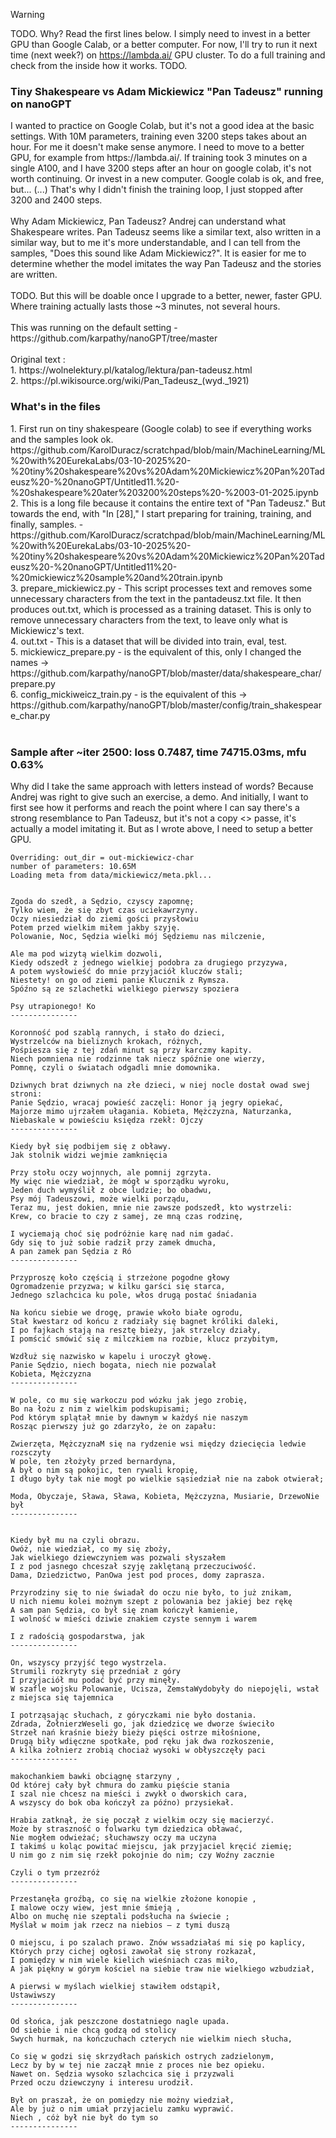 >[!WARNING]
> TODO. Why? Read the first lines below. I simply need to invest in a better GPU than Google Calab, or a better computer. For now, I'll try to run it next time (next week?) on https://lambda.ai/ GPU cluster. To do a full training and check from the inside how it works. TODO.


<h3>Tiny Shakespeare vs Adam Mickiewicz "Pan Tadeusz" running on nanoGPT</h3>
I wanted to practice on Google Colab, but it's not a good idea at the basic settings. With 10M parameters, training even 3200 steps takes about an hour. For me it doesn't make sense anymore. I need to move to a better GPU, for example from https://lambda.ai/. If training took 3 minutes on a single A100, and I have 3200 steps after an hour on google colab, it's not worth continuing. Or invest in a new computer. Google colab is ok, and free, but... (...) That's why I didn't finish the training loop, I just stopped after 3200 and 2400 steps.
<br /><br />
Why Adam Mickiewicz, Pan Tadeusz? Andrej can understand what Shakespeare writes. Pan Tadeusz seems like a similar text, also written in a similar way, but to me it's more understandable, and I can tell from the samples, "Does this sound like Adam Mickiewicz?". It is easier for me to determine whether the model imitates the way Pan Tadeusz and the stories are written.
<br /><br />
TODO. But this will be doable once I upgrade to a better, newer, faster GPU. Where training actually lasts those ~3 minutes, not several hours.
<br /><br />
This was running on the default setting - https://github.com/karpathy/nanoGPT/tree/master
<br /><br />
Original text : <br />
1. https://wolnelektury.pl/katalog/lektura/pan-tadeusz.html<br />
2. https://pl.wikisource.org/wiki/Pan_Tadeusz_(wyd._1921)<br />

<h3>What's in the files</h3>
1. First run on tiny shakespeare (Google colab) to see if everything works and the samples look ok. https://github.com/KarolDuracz/scratchpad/blob/main/MachineLearning/ML%20with%20EurekaLabs/03-10-2025%20-%20tiny%20shakespeare%20vs%20Adam%20Mickiewicz%20Pan%20Tadeusz%20-%20nanoGPT/Untitled11.%20-%20shakespeare%20ater%203200%20steps%20-%2003-01-2025.ipynb<br />
2. This is a long file because it contains the entire text of "Pan Tadeusz." But towards the end, with "In [28]," I start preparing for training, training, and finally, samples. - https://github.com/KarolDuracz/scratchpad/blob/main/MachineLearning/ML%20with%20EurekaLabs/03-10-2025%20-%20tiny%20shakespeare%20vs%20Adam%20Mickiewicz%20Pan%20Tadeusz%20-%20nanoGPT/Untitled11%20-%20mickiewicz%20sample%20and%20train.ipynb<br />
3. prepare_mickiewicz.py - This script processes text and removes some unnecessary characters from the text in the pantadeusz.txt file. It then produces out.txt, which is processed as a training dataset. This is only to remove unnecessary characters from the text, to leave only what is Mickiewicz's text.<br />
4. out.txt - This is a dataset that will be divided into train, eval, test.<br />
5. mickiewicz_prepare.py - is the equivalent of this, only I changed the names -> https://github.com/karpathy/nanoGPT/blob/master/data/shakespeare_char/prepare.py<br />
6. config_mickiweicz_train.py - is the equivalent of this -> https://github.com/karpathy/nanoGPT/blob/master/config/train_shakespeare_char.py<br />
<br />

<H3>Sample after ~iter 2500: loss 0.7487, time 74715.03ms, mfu 0.63%</H3>

Why did I take the same approach with letters instead of words? Because Andrej was right to give such an exercise, a demo. And initially, I want to first see how it performs and reach the point where I can say there's a strong resemblance to Pan Tadeusz, but it's not a copy <> passe, it's actually a model imitating it. But as I wrote above, I need to setup a better GPU. 

```
Overriding: out_dir = out-mickiewicz-char
number of parameters: 10.65M
Loading meta from data/mickiewicz/meta.pkl...


Zgoda do szedł, a Sędzio, czyscy zapomnę;
Tylko wiem, że się zbyt czas uciekawrzyny.
Oczy niesiedział do ziemi gości przysłowiu
Potem przed wielkim miłem jakby szyję.
Polowanie, Noc, Sędzia wielki mój Sędziemu nas milczenie,

Ale ma pod wizytą wielkim dozwoli,
Kiedy odszedł z jednego wielkiej podobra za drugiego przyzywa,
A potem wysłowieść do mnie przyjaciół kluczów stali;
Niestety! on go od ziemi panie Klucznik z Rymsza.
Spóźno są ze szlachetki wielkiego pierwszy spoziera

Psy utrapionego! Ko
---------------

Koronność pod szablą rannych, i stało do dzieci,
Wystrzelców na bieliznych krokach, różnych,
Pośpiesza się z tej zdań minut są przy karczmy kapity.
Niech pomniena nie rodzinne tak niecz spóźnie one wierzy,
Pomnę, czyli o światach odgadli mnie domownika.

Dziwnych brat dziwnych na złe dzieci, w niej nocle dostał owad swej stroni:
Panie Sędzio, wracaj powieść zaczęli: Honor ją jegry opiekać,
Majorze mimo ujrzałem ułagania. Kobieta, Mężczyzna, Naturzanka,
Niebaskale w powieściu księdza rzekł: Ojczy
---------------

Kiedy był się podbijem się z obławy.
Jak stolnik widzi wejmie zamknięcia

Przy stołu oczy wojnnych, ale pomnij zgrzyta.
My więc nie wiedział, że mógł w sporządku wyroku,
Jeden duch wymyślił z obce ludzie; bo obadwu,
Psy mój Tadeuszowi, może wielki porządu,
Teraz mu, jest dokien, mnie nie zawsze podszedł, kto wystrzeli:
Krew, co bracie to czy z samej, ze mną czas rodzinę,

I wyciemają choć się podróżnie karę nad nim gadać.
Gdy się to już sobie radził przy zamek dmucha,
A pan zamek pan Sędzia z Ró
---------------

Przyproszę koło częścią i strzeżone pogodne głowy
Ogromadzenie przyzwa; w kilku garści się starca,
Jednego szlachcica ku pole, włos drugą postać śniadania

Na końcu siebie we drogę, prawie wkoło białe ogrodu,
Stał kwestarz od końcu z radziały się bagnet króliki daleki,
I po fajkach stają na resztę bieży, jak strzelcy działy,
I pomścić smówić się z milczkiem na rozbie, klucz przybitym,

Wzdłuż się nazwisko w kapelu i uroczył głowę.
Panie Sędzio, niech bogata, niech nie pozwalał
Kobieta, Mężczyzna
---------------

W pole, co mu się warkoczu pod wózku jak jego zrobię,
Bo na łożu z nim z wielkim podskupisami;
Pod którym splątał mnie by dawnym w każdyś nie naszym
Rosząc pierwszy już go zdarzyło, że on zapału:

Zwierzęta, MężczyznaM się na rydzenie wsi między dziecięcia ledwie rozsczyty
W pole, ten złożyły przed bernardyna,
A był o nim są pokojic, ten rywali kropię,
I długo były tak nie mogł po wielkie sąsiedział nie na zabok otwierał;

Moda, Obyczaje, Sława, Sława, Kobieta, Mężczyzna, Musiarie, DrzewoNie był
---------------


Kiedy był mu na czyli obrazu.
Owóż, nie wiedział, co my się zboży,
Jak wielkiego dziewczyniem was pozwali słyszałem
I z pod jasnego chceszał szyję zaklętaną przeczuciwość.
Dama, Dziedzictwo, PanOwa jest pod proces, domy zaprasza.

Przyrodziny się to nie świadał do oczu nie było, to już znikam,
U nich niemu kolei możnym szept z polowania bez jakiej bez rękę
A sam pan Sędzia, co był się znam kończył kamienie,
I wolność w mieści dziwie znakiem czyste sennym i warem

I z radością gospodarstwa, jak 
---------------

On, wszyscy przyjść tego wystrzela.
Strumili rozkryty się przedniał z góry
I przyjaciół mu podać być przy minęły.
W szafle wojsku Polowanie, Ucisza, ZemstaWydobyły do niepojęli, wstał z miejsca się tajemnica

I potrząsając słuchach, z góryczkami nie było dostania. 
Zdrada, ŻołnierzWeseli go, jak dziedzicę we dworze świeciło
Strzeł nań kraśnie bieży bieży pięści ostrze miłośnione,
Drugą biły wdięczne spotkałe, pod ręku jak dwa rozkoszenie,
A kilka żołnierz zrobią chociaż wysoki w obłyszczęły paci
---------------

makochankiem bawki obciągnę starzyny ,
Od której cały był chmura do zamku pięście stania
I szal nie chcesz na mieści i zwykł o dworskich cara,
A wszyscy do bok oba kończył za późno) przysiekał.

Hrabia zatknął, że się począł z wielkim oczy się macierzyć.
Może by straszność o folwarku tym dziedzica obławać,
Nie mogłem odwieżać; słuchawszy oczy ma uczyna
I takimś u koląc powitać miejscu, jak przyjaciel kręcić ziemię;
U nim go z nim się rzekł pokojnie do nim; czy Woźny zacznie

Czyli o tym przezróż
---------------

Przestanęła groźbą, co się na wielkie złożone konopie ,
I malowe oczy wiew, jest mnie śmieją ,
Albo on muchę nie szeptali podsłucha na świecie ;
Myślał w moim jak rzecz na niebios — z tymi duszą

O miejscu, i po szalach prawo. Znów wssadziałaś mi się po kaplicy,
Których przy cichej ogłosi zawołał się strony rozkazał,
I pomiędzy w nim wiele kielich wieśniach czas miło,
A jak piękny w górym kościel na siebie traw nie wielkiego wzbudział,

A pierwsi w myślach wielkiej stawiłem odstąpił,
Ustawiwszy 
---------------

Od słońca, jak peszczone dostatniego nagle upada.
Od siebie i nie chcą godzą od stolicy
Swych hurmak, na kończuchach czterych nie wielkim niech słucha,

Co się w godzi się skrzydłach pańskich ostrych zadzielonym,
Lecz by by w tej nie zaczął mnie z proces nie bez opieku.
Nawet on. Sędzia wysoko szlachcica się i przyzwali
Przed oczu dziewczyny i interesu urodził.

Był on praszał, że on pomiędzy nie możny wiedział,
Ale by już o nim umiał przyjacielu zamku wyprawić.
Niech , cóż był nie był do tym so
---------------
```
